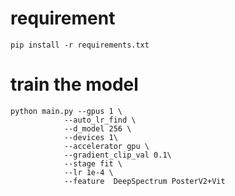 # requirement

```
pip install -r requirements.txt

```



# train the model
```shell
python main.py --gpus 1 \
            --auto_lr_find \
            --d_model 256 \
            --devices 1\
            --accelerator gpu \
            --gradient_clip_val 0.1\
            --stage fit \
            --lr 1e-4 \
            --feature  DeepSpectrum PosterV2+Vit
```

